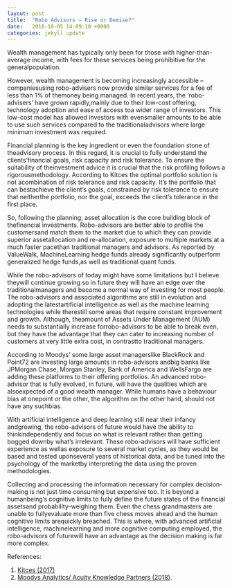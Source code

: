 ```yaml
---
layout: post
title:  "Robo Advisors – Rise or Demise?"
date:   2018-10-05 14:09:10 +0000
categories: jekyll update
---
```

Wealth management has typically only been for those with higher-than-average income, with fees for these services being prohibitive for the generalpopulation.
  
However, wealth management is becoming increasingly accessible – companiesusing robo-advisers now provide similar services for a fee of less than 1% of themoney being managed. In recent years, the ‘robo-advisers’ have grown rapidly,mainly due to their low-cost offering, technology adoption and ease of access toa wider range of investors. This low-cost model has allowed investors with evensmaller amounts to be able to use such services compared to the traditionaladvisors where large minimum investment was required.
  
Financial planning is the key ingredient or even the foundation stone of theadvisory process. In this regard, it is crucial to fully understand the clients’financial goals, risk capacity and risk tolerance. To ensure the suitability of theinvestment advice it is crucial that the risk profiling follows a rigorousmethodology. According to Kitces the optimal portfolio solution is not acombination of risk tolerance and risk capacity. It’s the portfolio that can bestachieve the client’s goals, constrained by risk tolerance to ensure that neitherthe portfolio, nor the goal, exceeds the client’s tolerance in the first place.

So, following the planning, asset allocation is the core building block of thefinancial investments. Robo-advisors are better able to profile the customersand match them to the market due to which they can provide superior assetallocation and re-allocation, exposure to multiple markets at a much faster pacethan traditional managers and advisors. As reported by ValueWalk, MachineLearning hedge funds already significantly outperform generalized hedge funds,as well as traditional quant funds.

While the robo-advisors of today might have some limitations but I believe theywill continue growing so in future they will have an edge over the traditionalmanagers and become a normal way of investing for most people. The robo-advisors and associated algorithms are still in evolution and adopting the latestartificial intelligence as well as the machine learning technologies while therestill some areas that require constant improvement and growth. Although, theamount of Assets Under Management (AUM) needs to substantially increase forrobo-advisors to be able to break even, but they have the advantage that they can cater to increasing number of customers at very little extra cost, in contrastto traditional managers.

According to Moodys’ some large asset managerslike BlackRock and Point72 are investing large amounts in robo-advisors andbig banks like JPMorgan Chase, Morgan Stanley, Bank of America and WellsFargo are adding these platforms to their offering portfolios. An advanced robo-advisor that is fully evolved, in future, will have the qualities which are alsoexpected of a good wealth manager. While humans have a behaviour bias at onepoint or the other, the algorithm on the other hand, should not have any suchbias.

With artificial intelligence and deep learning still near their infancy andgrowing, the robo-advisors of future would have the ability to thinkindependently and focus on what is relevant rather than getting bogged downby what’s irrelevant. These robo-advisors will have sufficient experience as wellas exposure to several market cycles, as they would be based and tested uponseveral years of historical data, and be tuned into the psychology of the marketby interpreting the data using the proven methodologies.

Collecting and processing the information necessary for complex decision-making is not just time consuming but expensive too. It is beyond a humanbeing’s cognitive limits to fully define the future states of the financial assetsand probability-weighing them. Even the chess grandmasters are unable to fullyevaluate more than five chess moves ahead and the human cognitive limits arequickly breached. This is where, with advanced artificial intelligence, machinelearning and more cognitive computing employed, the robo-advisors of futurewill have an advantage as the decision making is far more complex.


References:
1. [Kitces (2017)][Separating-Risk-Tolerance-From-Risk-Capacity] 
2. [Moodys Analytics/ Acuity Knowledge Partners (2018)][Robo-advisors-A-Buzzword-or-Future-of-Investing]. 

[Separating-Risk-Tolerance-From-Risk-Capacity]: https://www.kitces.com/blog/separating-risk-tolerance-from-risk-capacity-just-because-you-can-afford-to-take-risk-doesnt-mean-you-should/
[Robo-advisors-A-Buzzword-or-Future-of-Investing]:   https://www.acuitykp.com/blog/robo-advisors-a-buzzword-or-the-future-of-investing/
